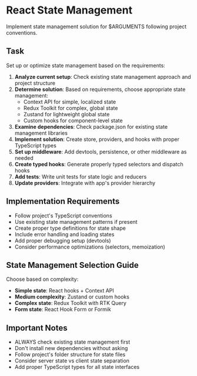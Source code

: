 # React State Management

Implement state management solution for $ARGUMENTS following project conventions.

## Task

Set up or optimize state management based on the requirements:

1. **Analyze current setup**: Check existing state management approach and project structure
2. **Determine solution**: Based on requirements, choose appropriate state management:
   - Context API for simple, localized state
   - Redux Toolkit for complex, global state
   - Zustand for lightweight global state
   - Custom hooks for component-level state
3. **Examine dependencies**: Check package.json for existing state management libraries
4. **Implement solution**: Create store, providers, and hooks with proper TypeScript types
5. **Set up middleware**: Add devtools, persistence, or other middleware as needed
6. **Create typed hooks**: Generate properly typed selectors and dispatch hooks
7. **Add tests**: Write unit tests for state logic and reducers
8. **Update providers**: Integrate with app's provider hierarchy

## Implementation Requirements

- Follow project's TypeScript conventions
- Use existing state management patterns if present
- Create proper type definitions for state shape
- Include error handling and loading states
- Add proper debugging setup (devtools)
- Consider performance optimizations (selectors, memoization)

## State Management Selection Guide

Choose based on complexity:
- **Simple state**: React hooks + Context API
- **Medium complexity**: Zustand or custom hooks
- **Complex state**: Redux Toolkit with RTK Query
- **Form state**: React Hook Form or Formik

## Important Notes

- ALWAYS check existing state management first
- Don't install new dependencies without asking
- Follow project's folder structure for state files
- Consider server state vs client state separation
- Add proper TypeScript types for all state interfaces